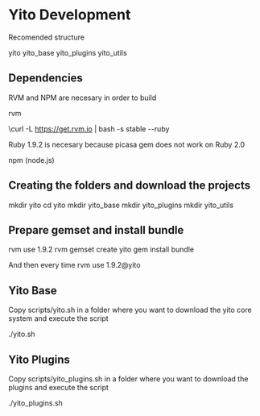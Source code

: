 Yito Development
================

Recomended structure

yito
  yito_base
  yito_plugins
  yito_utils

Dependencies
------------

RVM and NPM are necesary in order to build

rvm

\curl -L https://get.rvm.io | bash -s stable --ruby

Ruby 1.9.2 is necesary because picasa gem does not work on Ruby 2.0

npm (node.js)

Creating the folders and download the projects
----------------------------------------------

mkdir yito
cd yito
mkdir yito_base
mkdir yito_plugins
mkdir yito_utils

Prepare gemset and install bundle
---------------------------------

rvm use 1.9.2
rvm gemset create yito
gem install bundle

And then every time
rvm use 1.9.2@yito


Yito Base
---------

Copy scripts/yito.sh in a folder where you want to download the yito core system and execute the script

  ./yito.sh 

Yito Plugins
------------

Copy scripts/yito_plugins.sh in a folder where you want to download the plugins and execute the script

  ./yito_plugins.sh
 
